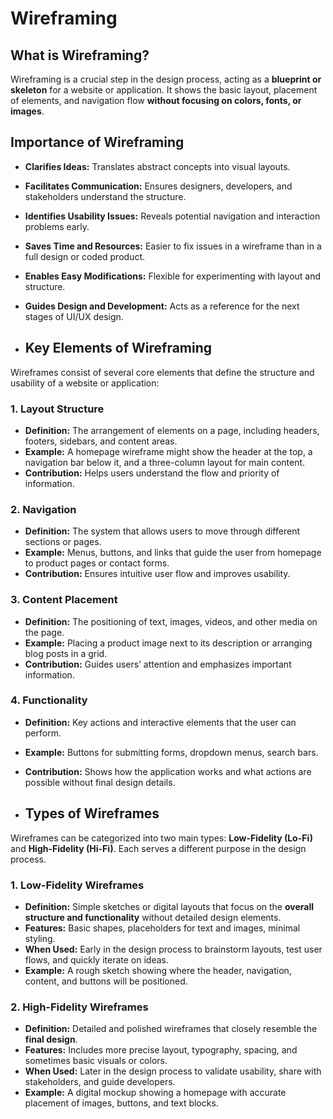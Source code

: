 # Wireframing

## What is Wireframing?
Wireframing is a crucial step in the design process, acting as a **blueprint or skeleton** for a website or application. It shows the basic layout, placement of elements, and navigation flow **without focusing on colors, fonts, or images**.

## Importance of Wireframing
- **Clarifies Ideas:** Translates abstract concepts into visual layouts.
- **Facilitates Communication:** Ensures designers, developers, and stakeholders understand the structure.
- **Identifies Usability Issues:** Reveals potential navigation and interaction problems early.
- **Saves Time and Resources:** Easier to fix issues in a wireframe than in a full design or coded product.
- **Enables Easy Modifications:** Flexible for experimenting with layout and structure.
- **Guides Design and Development:** Acts as a reference for the next stages of UI/UX design.

- ## Key Elements of Wireframing

Wireframes consist of several core elements that define the structure and usability of a website or application:

### 1. Layout Structure
- **Definition:** The arrangement of elements on a page, including headers, footers, sidebars, and content areas.
- **Example:** A homepage wireframe might show the header at the top, a navigation bar below it, and a three-column layout for main content.
- **Contribution:** Helps users understand the flow and priority of information.

### 2. Navigation
- **Definition:** The system that allows users to move through different sections or pages.
- **Example:** Menus, buttons, and links that guide the user from homepage to product pages or contact forms.
- **Contribution:** Ensures intuitive user flow and improves usability.

### 3. Content Placement
- **Definition:** The positioning of text, images, videos, and other media on the page.
- **Example:** Placing a product image next to its description or arranging blog posts in a grid.
- **Contribution:** Guides users’ attention and emphasizes important information.

### 4. Functionality
- **Definition:** Key actions and interactive elements that the user can perform.
- **Example:** Buttons for submitting forms, dropdown menus, search bars.
- **Contribution:** Shows how the application works and what actions are possible without final design details.

- ## Types of Wireframes

Wireframes can be categorized into two main types: **Low-Fidelity (Lo-Fi)** and **High-Fidelity (Hi-Fi)**. Each serves a different purpose in the design process.

### 1. Low-Fidelity Wireframes
- **Definition:** Simple sketches or digital layouts that focus on the **overall structure and functionality** without detailed design elements.
- **Features:** Basic shapes, placeholders for text and images, minimal styling.
- **When Used:** Early in the design process to brainstorm layouts, test user flows, and quickly iterate on ideas.
- **Example:** A rough sketch showing where the header, navigation, content, and buttons will be positioned.

### 2. High-Fidelity Wireframes
- **Definition:** Detailed and polished wireframes that closely resemble the **final design**.
- **Features:** Includes more precise layout, typography, spacing, and sometimes basic visuals or colors.
- **When Used:** Later in the design process to validate usability, share with stakeholders, and guide developers.
- **Example:** A digital mockup showing a homepage with accurate placement of images, buttons, and text blocks.


